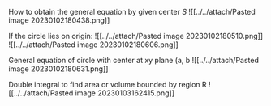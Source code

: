 How to obtain the general equation by given center $S$
![[../../attach/Pasted image 20230102180438.png]]

If the circle lies on origin:
![[../../attach/Pasted image 20230102180510.png]]
![[../../attach/Pasted image 20230102180606.png]]

General equation of circle with center at xy plane (a, b
![[../../attach/Pasted image 20230102180631.png]]

Double integral to find area or volume bounded by region R
![[../../attach/Pasted image 20230103162415.png]]
